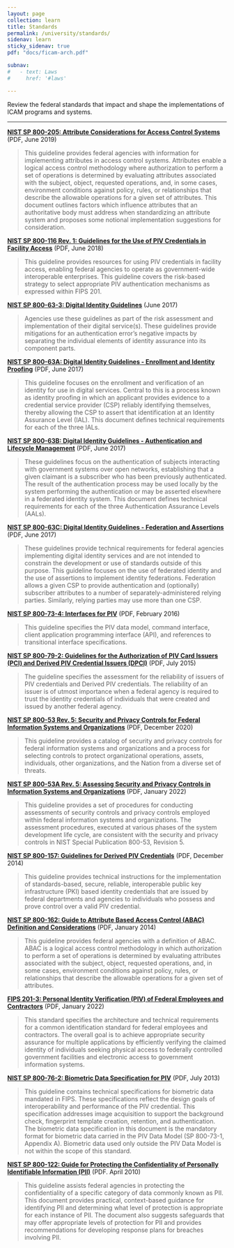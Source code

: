 ```yaml
---
layout: page
collection: learn
title: Standards
permalink: /university/standards/
sidenav: learn
sticky_sidenav: true
pdf: "docs/ficam-arch.pdf"

subnav:
#   - text: Laws
#     href: '#laws'

---
```


<!-- Standards -->

Review the federal standards that impact and shape the implementations of ICAM programs and systems.

<hr/>

<a href="https://csrc.nist.gov/publications/detail/sp/800-205/final" target="_blank" rel="noopener noreferrer">**NIST SP 800-205: Attribute Considerations for Access Control Systems**</a> (PDF, June 2019)<br/>
> This guideline provides federal agencies with information for implementing attributes in access control systems. Attributes enable a logical access control methodology where authorization to perform a set of operations is determined by evaluating attributes associated with the subject, object, requested operations, and, in some cases, environment conditions against policy, rules, or relationships that describe the allowable operations for a given set of attributes. This document outlines factors which influence attributes that an authoritative body must address when standardizing an attribute system and proposes some notional implementation suggestions for consideration.

<a href="https://csrc.nist.gov/publications/detail/sp/800-116/rev-1/final" target="_blank" rel="noopener noreferrer">**NIST SP 800-116 Rev. 1: Guidelines for the Use of PIV Credentials in Facility Access**</a> (PDF, June 2018)<br/>
> This guideline provides resources for using PIV credentials in facility access, enabling federal agencies to operate as government-wide interoperable enterprises. This guideline covers the risk-based strategy to select appropriate PIV authentication mechanisms as expressed within FIPS 201.

<a href="https://csrc.nist.gov/publications/detail/sp/800-63/3/final" target="_blank" rel="noopener noreferrer">**NIST SP 800-63-3: Digital Identity Guidelines**</a> (June 2017)<br/>
> Agencies use these guidelines as part of the risk assessment and implementation of their digital service(s). These guidelines provide mitigations for an authentication error’s negative impacts by separating the individual elements of identity assurance into its component parts. 

<a href="https://csrc.nist.gov/publications/detail/sp/800-63a/final" target="_blank" rel="noopener noreferrer">**NIST SP 800-63A: Digital Identity Guidelines - Enrollment and Identity Proofing**</a> (PDF, June 2017)<br/>
> This guideline focuses on the enrollment and verification of an identity for use in digital services. Central to this is a process known as identity proofing in which an applicant provides evidence to a credential service provider (CSP) reliably identifying themselves, thereby allowing the CSP to assert that identification at an Identity Assurance Level (IAL). This document defines technical requirements for each of the three IALs.

<a href="https://csrc.nist.gov/publications/detail/sp/800-63b/final" target="_blank" rel="noopener noreferrer">**NIST SP 800-63B: Digital Identity Guidelines - Authentication and Lifecycle Management**</a> (PDF, June 2017)<br/>
> These guidelines focus on the authentication of subjects interacting with government systems over open networks, establishing that a given claimant is a subscriber who has been previously authenticated. The result of the authentication process may be used locally by the system performing the authentication or may be asserted elsewhere in a federated identity system. This document defines technical requirements for each of the three Authentication Assurance Levels (AALs). 

<a href="https://csrc.nist.gov/publications/detail/sp/800-63c/final" target="_blank" rel="noopener noreferrer">**NIST SP 800-63C: Digital Identity Guidelines - Federation and Assertions**</a> (PDF, June 2017)<br/>
> These guidelines provide technical requirements for federal agencies implementing digital identity services and are not intended to constrain the development or use of standards outside of this purpose. This guideline focuses on the use of federated identity and the use of assertions to implement identity federations. Federation allows a given CSP to provide authentication and (optionally) subscriber attributes to a number of separately-administered relying parties. Similarly, relying parties may use more than one CSP.

<a href="https://csrc.nist.gov/publications/detail/sp/800-73/4/final" target="_blank" rel="noopener noreferrer">**NIST SP 800-73-4: Interfaces for PIV**</a> (PDF, February 2016)<br/>
> This guideline specifies the PIV data model, command interface, client application programming interface (API), and references to transitional interface specifications.

<a href="https://csrc.nist.gov/publications/detail/sp/800-79/2/final" target="_blank" rel="noopener noreferrer">**NIST SP 800-79-2: Guidelines for the Authorization of PIV Card Issuers (PCI) and Derived PIV Credential Issuers (DPCI)**</a> (PDF, July 2015)<br/>
> The guideline specifies the assessment for the reliability of issuers of PIV credentials and Derived PIV credentials. The reliability of an issuer is of utmost importance when a federal agency is required to trust the identity credentials of individuals that were created and issued by another federal agency.

<a href="https://csrc.nist.gov/publications/detail/sp/800-53/rev-5/final" target="_blank" rel="noopener noreferrer">**NIST SP 800-53 Rev. 5: Security and Privacy Controls for Federal Information Systems and Organizations**</a> (PDF, December 2020)<br/>
> This guideline provides a catalog of security and privacy controls for federal information systems and organizations and a process for selecting controls to protect organizational operations, assets, individuals, other organizations, and the Nation from a diverse set of threats.

<a href="https://csrc.nist.gov/publications/detail/sp/800-53a/rev-5/final" target="_blank" rel="noopener noreferrer">**NIST SP 800-53A Rev. 5: Assessing Security and Privacy Controls in Information Systems and Organizations**</a> (PDF, January 2022)<br/>
> This guideline provides a set of procedures for conducting assessments of security controls and privacy controls employed within federal information systems and organizations. The assessment procedures, executed at various phases of the system development life cycle, are consistent with the security and privacy controls in NIST Special Publication 800-53, Revision 5.

<a href="https://csrc.nist.gov/publications/detail/sp/800-157/final" target="_blank" rel="noopener noreferrer">**NIST SP 800-157: Guidelines for Derived PIV Credentials**</a> (PDF, December 2014)<br/>
> This guideline provides technical instructions for the implementation of standards-based, secure, reliable, interoperable public key infrastructure (PKI) based identity credentials that are issued by federal departments and agencies to individuals who possess and prove control over a valid PIV credential.

<a href="https://csrc.nist.gov/publications/detail/sp/800-162/final" target="_blank" rel="noopener noreferrer">**NIST SP 800-162: Guide to Attribute Based Access Control (ABAC) Definition and Considerations**</a> (PDF, January 2014)<br/>
> This guideline provides federal agencies with a definition of ABAC. ABAC is a logical access control methodology in which authorization to perform a set of operations is determined by evaluating attributes associated with the subject, object, requested operations, and, in some cases, environment conditions against policy, rules, or relationships that describe the allowable operations for a given set of attributes.

<a href="https://csrc.nist.gov/publications/detail/fips/201/3/final" target="_blank" rel="noopener noreferrer">**FIPS 201-3: Personal Identity Verification (PIV) of Federal Employees and Contractors**</a> (PDF, January 2022)<br/>
> This standard specifies the architecture and technical requirements for a common identification standard for federal employees and contractors. The overall goal is to achieve appropriate security assurance for multiple applications by efficiently verifying the claimed identity of individuals seeking physical access to federally controlled government facilities and electronic access to government information systems.

<a href="https://csrc.nist.gov/publications/detail/sp/800-76/2/final" target="_blank" rel="noopener noreferrer">**NIST SP 800-76-2: Biometric Data Specification for PIV**</a> (PDF, July 2013)<br/>
> This guideline contains technical specifications for biometric data mandated in FIPS. These specifications reflect the design goals of interoperability and performance of the PIV credential. This specification addresses image acquisition to support the background check, fingerprint template creation, retention, and authentication. The biometric data specification in this document is the mandatory format for biometric data carried in the PIV Data Model (SP 800-73-1, Appendix A). Biometric data used only outside the PIV Data Model is not within the scope of this standard.

<a href="https://csrc.nist.gov/publications/detail/sp/800-122/final" target="_blank" rel="noopener noreferrer">**NIST SP 800-122: Guide for Protecting the Confidentiality of Personally Identifiable Information (PII)**</a> (PDF. April 2010)<br/>
> This guideline assists federal agencies in protecting the confidentiality of a specific category of data commonly known as PII. This document provides practical, context-based guidance for identifying PII and determining what level of protection is appropriate for each instance of PII. The document also suggests safeguards that may offer appropriate levels of protection for PII and provides recommendations for developing response plans for breaches involving PII.